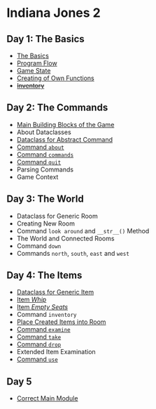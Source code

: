# Indiana Jones 2

## Day 1: The Basics

* [The Basics](100-basics.md)
* [Program Flow](110-program.flow.md)
* [Game State](120-game.state.md)
* [Creating of Own Functions](125-own.functions.md)
* ~~[Inventory](130-inventory.md)~~


## Day 2: The Commands

* [Main Building Blocks of the Game](200-main.building.blocks.md)
* About Dataclasses
* [Dataclass for Abstract Command](210-dataclass.command.md)
* [Command `about`](220-commands.as.dataclasses.md)
* [Command `commands`](220-commands.as.dataclasses.md)
* [Command `quit`](220-commands.as.dataclasses.md)
* Parsing Commands
* Game Context


## Day 3: The World

* Dataclass for Generic Room
* Creating New Room
* Command `look around` and `__str__()` Method
* The World and Connected Rooms
* Command `down`
* Commands `north`, `south`, `east` and `west`


## Day 4: The Items

* [Dataclass for Generic Item](400-item.representation.md)
* [Item _Whip_](405-whip.md)
* [Item _Empty Seats_](410-empty.seats.md)
* Command `inventory`
* [Place Created Items into Room](415-items.in.room.md)
* [Command `examine`](420-examine.md)
* [Command `take`](430-take.item.md)
* [Command `drop`](440-drop.item.md)
* Extended Item Examination
* [Command `use`](460-use.item.md)


## Day 5

* [Correct Main Module](599-correct.main.md)
